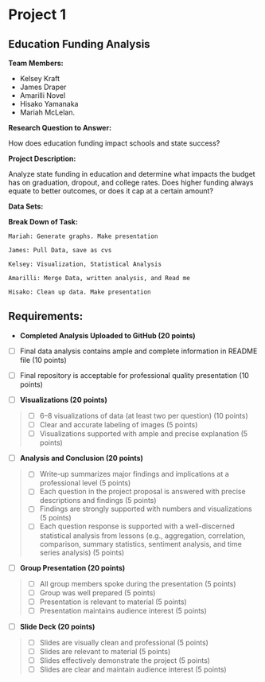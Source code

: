 # Project 1

## **Education Funding Analysis**


**Team Members:** 

- Kelsey Kraft
- James Draper
- Amarilli Novel
- Hisako Yamanaka
- Mariah McLelan.
  
**Research Question to Answer:**

How does education funding impact schools and state success?

**Project Description:** 

Analyze state funding in education and determine what impacts the budget has on graduation, dropout, and college rates. 
Does higher funding always equate to better outcomes, or does it cap at a certain amount?

**Data Sets:**


**Break Down of Task:**

    Mariah: Generate graphs. Make presentation 
    
    James: Pull Data, save as cvs
    
    Kelsey: Visualization, Statistical Analysis
    
    Amarilli: Merge Data, written analysis, and Read me
    
    Hisako: Clean up data. Make presentation

## **Requirements:**


- **Completed Analysis Uploaded to GitHub (20 points)**
  
- [ ] Final data analysis contains ample and complete information in README file (10 points)
- [ ] Final repository is acceptable for professional quality presentation (10 points)
  
- [ ] **Visualizations (20 points)**
  
> - [ ] 6–8 visualizations of data (at least two per question) (10 points)
> - [ ] Clear and accurate labeling of images (5 points)
> - [ ] Visualizations supported with ample and precise explanation (5 points)
  
- [ ] **Analysis and Conclusion (20 points)**
  
> - [ ] Write-up summarizes major findings and implications at a professional level (5 points)
> - [ ] Each question in the project proposal is answered with precise descriptions and findings (5 points)
> - [ ] Findings are strongly supported with numbers and visualizations (5 points)
> - [ ] Each question response is supported with a well-discerned statistical analysis from lessons (e.g., aggregation, correlation, comparison, summary
 statistics, sentiment analysis, and time series analysis) (5 points)

- [ ] **Group Presentation (20 points)**
  
> - [ ] All group members spoke during the presentation (5 points)
> - [ ] Group was well prepared (5 points)
> - [ ] Presentation is relevant to material (5 points)
> - [ ] Presentation maintains audience interest (5 points)
  
- [ ] **Slide Deck (20 points)**
  
> - [ ] Slides are visually clean and professional (5 points)
> - [ ] Slides are relevant to material (5 points)
> - [ ] Slides effectively demonstrate the project (5 points)
> - [ ] Slides are clear and maintain audience interest (5 points)

